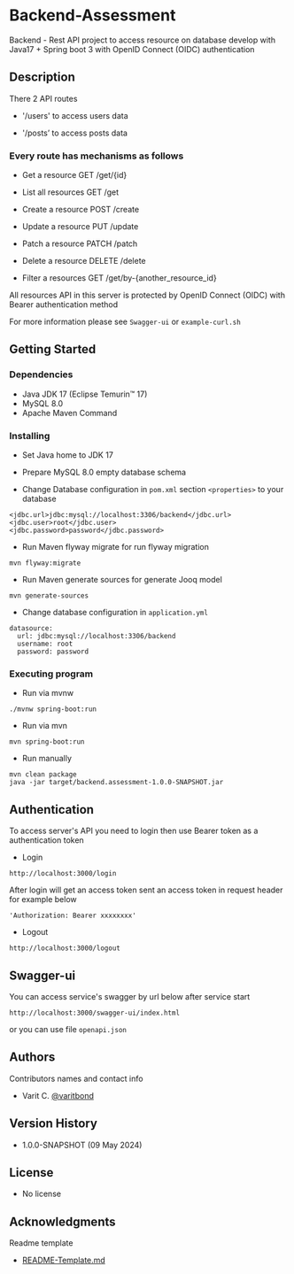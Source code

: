 # Backend-Assessment

Backend - Rest API project to access resource on database 
develop with Java17 + Spring boot 3 with OpenID Connect (OIDC) authentication

## Description
There 2 API routes 

* '/users' to access users data 

* '/posts’ to access posts data


### Every route has mechanisms as follows

* Get a resource GET /get/{id}

* List all resources GET /get

* Create a resource POST /create 

* Update a resource PUT /update 

* Patch a resource PATCH /patch

* Delete a resource DELETE /delete

* Filter a resources GET /get/by-{another_resource_id}

All resources API in this server is protected by OpenID Connect (OIDC) with Bearer authentication method

For more information please see `Swagger-ui` or `example-curl.sh`


## Getting Started
### Dependencies
* Java JDK 17 (Eclipse Temurin™ 17)
* MySQL 8.0 
* Apache Maven Command

### Installing

* Set Java home to JDK 17
* Prepare MySQL 8.0 empty database schema

* Change Database configuration in `pom.xml` section `<properties>` to your database
```
<jdbc.url>jdbc:mysql://localhost:3306/backend</jdbc.url>
<jdbc.user>root</jdbc.user>
<jdbc.password>password</jdbc.password>
```

* Run Maven flyway migrate for run flyway migration 
```
mvn flyway:migrate
```

* Run Maven generate sources for generate Jooq model
```
mvn generate-sources
```

* Change database configuration in `application.yml`
```
datasource:
  url: jdbc:mysql://localhost:3306/backend
  username: root
  password: password
```

### Executing program

* Run via mvnw
```
./mvnw spring-boot:run
```

* Run via mvn
```
mvn spring-boot:run
```

* Run manually
```
mvn clean package
java -jar target/backend.assessment-1.0.0-SNAPSHOT.jar
```

## Authentication 
To access server's API you need to login then use Bearer token as a authentication token

* Login
```
http://localhost:3000/login
```
After login will get an access token sent an access token in request header for example below
```
'Authorization: Bearer xxxxxxxx'
```

* Logout
```
http://localhost:3000/logout
```

## Swagger-ui

You can access service's swagger by url below after service start
```
http://localhost:3000/swagger-ui/index.html
```
or you can use file `openapi.json`

## Authors

Contributors names and contact info
* Varit C. [@varitbond](https://github.com/varitbond)

## Version History
* 1.0.0-SNAPSHOT (09 May 2024)

## License
* No license

## Acknowledgments

Readme template
* [README-Template.md](https://gist.github.com/DomPizzie/7a5ff55ffa9081f2de27c315f5018afc/)
